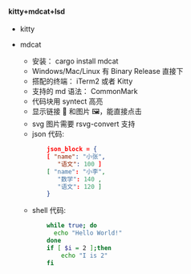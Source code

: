 #### kitty+mdcat+lsd

- kitty

- mdcat

  - 安装： cargo install mdcat
  - Windows/Mac/Linux 有 Binary Release 直接下
  - 搭配的终端： iTerm2 或者 Kitty
  - 支持的 md 语法： CommonMark
  - 代码块用 syntect 高亮
  - 显示链接 🔗 和图片 🖼，能直接点击
  - svg 图片需要 rsvg-convert 支持
  - json 代码:
    ```json
        json_block = {
        [ "name": "小张",
           "语文": 100 ]
        [ "name": "小李",
           "数学": 140 ,
           "语文": 120 ]
        }
    ```
  - shell 代码:
    ```sh
        while true; do
          echo "Hello World!"
        done
        if [ $i = 2 ];then
            echo "I is 2"
        fi
    ```
